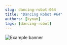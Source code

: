 ```yaml
---
slug: dancing-robot-064
title: "Dancing Robot #64"
authors: [kynan]
tags: [dancing-robot]
---
```


![Example banner](/img/stories/dancing-robot/064.png)
